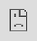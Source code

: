 ```yaml
---
permalink: /tech_blogs/
title: "Technical Blogs"
author_profile: false
redirect_from: 
  - /md/
  - /markdown.html
---
```

Blogs
======
<iframe 
  src="https://wenhangao21.github.io/blogs/blogs.html" 
  width="100%" 
  height="100%" 
  style="border:none; position:absolute; left:0; bottom:0; right:0;"></iframe>






